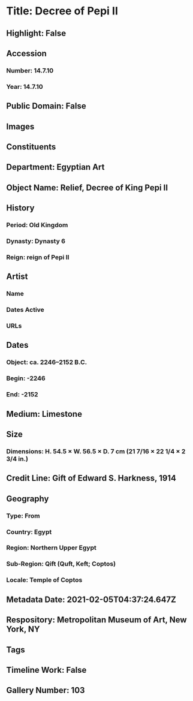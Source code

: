 # Title: Decree of Pepi II
## Highlight: False
## Accession
### Number: 14.7.10
### Year: 14.7.10
## Public Domain: False
## Images
## Constituents
## Department: Egyptian Art
## Object Name: Relief, Decree of King Pepi II
## History
### Period: Old Kingdom
### Dynasty: Dynasty 6
### Reign: reign of Pepi II
## Artist
### Name
### Dates Active
### URLs
## Dates
### Object: ca. 2246–2152 B.C.
### Begin: -2246
### End: -2152
## Medium: Limestone
## Size
### Dimensions: H. 54.5 × W.  56.5 × D. 7 cm (21 7/16 × 22 1/4 × 2 3/4 in.)
## Credit Line: Gift of Edward S. Harkness, 1914
## Geography
### Type: From
### Country: Egypt
### Region: Northern Upper Egypt
### Sub-Region: Qift (Quft, Keft; Coptos)
### Locale: Temple of Coptos
## Metadata Date: 2021-02-05T04:37:24.647Z
## Respository: Metropolitan Museum of Art, New York, NY
## Tags
## Timeline Work: False
## Gallery Number: 103